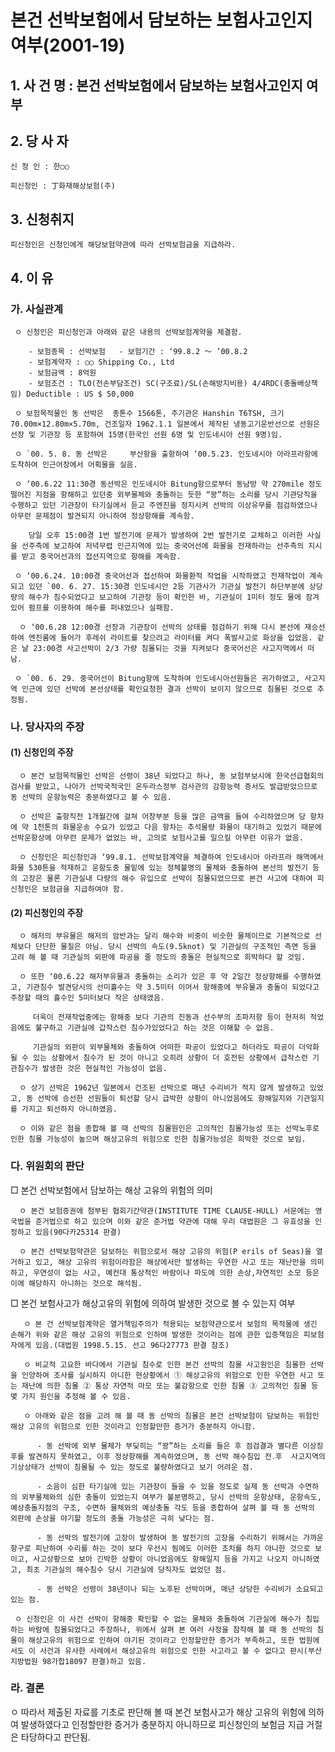 # 본건 선박보험에서 담보하는 보험사고인지 여부(2001-19)

## 1. 사 건 명 : 본건 선박보험에서 담보하는 보험사고인지 여부


## 2. 당 사 자

    신 청 인 : 한○○
                
    피신청인 : 丁화재해상보험(주) 


## 3. 신청취지

    피신청인은 신청인에게 해당보험약관에 따라 선박보험금을 지급하라.


## 4. 이   유

### 가. 사실관계

     ㅇ 신청인은 피신청인과 아래와 같은 내용의 선박보험계약을 체결함.

        - 보험종목 : 선박보험   - 보험기간 : ‘99.8.2 ～ ’00.8.2
        - 보험계약자 : ○○ Shipping Co., Ltd
        - 보험금액 : 8억원
        - 보험조건 : TLO(전손부담조건) SC(구조료)/SL(손해방지비용) 4/4RDC(충돌배상책임) Deductible : US $ 50,000   

     ㅇ 보험목적물인 동 선박은  총톤수 1566톤, 주기관은 Hanshin T6TSH, 크기 70.00m×12.80m×5.70m, 건조일자 1962.1.1 일본에서 제작된 냉동고기운반선으로 선원은 선장 및 기관장 등 포함하여 15명(한국인 선원 6명 및 인도네시아 선원 9명)임.

     ㅇ `00. 5. 8. 동 선박은 	부산항을 출항하여 ‘00.5.23. 인도네시아 아라프라항에 도착하여 인근어장에서 어획물을 실음.

     ㅇ ‘00.6.22 11:30경 동선박은 인도네시아 Bitung항으로부터 동남방 약 270mile 정도 떨어진 지점을 항해하고 있던중 외부물체와 충돌하는 듯한 “꽝”하는 소리를 당시 기관당직을 수행하고 있던 기관장이 타기실에서 듣고 주엔진을 정지시켜 선박의 이상유무를 점검하였으나 아무런 문제점이 발견되지 아니하여 정상항해를 계속함. 

        당일 오후 15:00경 1번 발전기에 문제가 발생하여 2번 발전기로 교체하고 이러한 사실을 선주측에 보고하여 저녁무렵 인근지역에 있는 중국어선에 화물을 전재하라는 선주측의 지시를 받고 중국어선과의 접선지역으로 항해를 계속함.

     ㅇ ‘00.6.24. 10:00경 중국어선과 접선하여 화물환적 작업을 시작하였고 전재작업이 계속되고 있던 `00. 6. 27. 15:30경 인도네시안 2등 기관사가 기관실 발전기 하단부분에 상당량의 해수가 침수되었다고 보고하여 기관장 등이 확인한 바, 기관실이 1미터 정도 물에 잠겨 있어 펌프를 이용하여 해수를 퍼내었으나 실패함.

      ㅇ ‘00.6.28 12:00경 선장과 기관장이 선박의 상태를 점검하기 위해 다시 본선에 재승선하여 엔진룸에 들어가 후레쉬 라이트를 찾으려고 라이터를 켜다 폭발사고로 화상을 입었음. 같은 날 23:00경 사고선박이 2/3 가량 침몰되는 것을 지켜보다 중국어선은 사고지역에서 떠남.

     ㅇ `00. 6. 29. 중국어선이 Bitung항에 도착하여 인도네시아선원들은 귀가하였고, 사고지역 인근에 있던 선박에 본선상태를 확인요청한 결과 선박이 보이지 않으므로 침몰된 것으로 추정됨.

### 나. 당사자의 주장

####   (1) 신청인의 주장

      ㅇ 본건 보험목적물인 선박은 선령이 38년 되었다고 하나, 동 보험부보시에 한국선급협회의 검사를 받았고, 나아가 선박국적국인 온두라스정부 검사관의 감항능력 증서도 발급받았으므로 동 선박의 운항능력은 충분하였다고 볼 수 있음.

      ㅇ 선박은 출항직전 1개월간에 걸쳐 어창부분 등을 많은 금액을 들여 수리하였으며 당 항차에 약 1천톤의 화물운송 수요가 있었고 다음 항차는 추석물량 화물이 대기하고 있었기 때문에 선박운항상에 아무런 문제가 없었는 바, 고의로 보험사고를 일으킬 아무런 이유가 없음. 

      ㅇ 신청인은 피신청인과 ‘99.8.1. 선박보험계약을 체결하여 인도네시아 아라프라 해역에서 화물 530톤을 적재하고 운항도중 물밑에 있는 정체불명의 물체와 충돌하여 본선의 발전기 등의 고장은 물론 기관실내 다량의 해수 유입으로 선박이 침몰되었으므로 본건 사고에 대하여 피신청인은 보험금을 지급하여야 함.

####   (2) 피신청인의 주장

      ㅇ 해저의 부유물은 해저의 암반과는 달리 해수와 비중이 비슷한 물체이므로 기본적으로 선체보다 단단한 물질은 아님. 당시 선박의 속도(9.5knot) 및 기관실의 구조적인 측면 등을 고려 해 볼 때 기관실의 외판에 파공을 줄 정도의 충돌은 현실적으로 희박하다 할 것임.

      ㅇ 또한 ‘00.6.22 해저부유물과 충돌하는 소리가 있은 후 약 2일간 정상항해를 수행하였고, 기관침수 발견당시의 선미흘수는 약 3.5미터 이어서 항해중에 부유물과 충돌이 되었다고 주장할 때의 흘수인 5미터보다 작은 상태였음.

         더욱이 전재작업중에는 항해중 보다 기관의 진동과 선수부의 조파저항 등이 현저히 적었음에도 불구하고 기관실에 갑작스런 침수가있었다고 하는 것은 이해할 수 없음.

         기관실의 외판이 외부물체와 충돌하여 어떠한 파공이 있었다고 하더라도 파공이 더악화될 수 있는 상황에서 침수가 된 것이 아니고 오히려 상황이 더 호전된 상황에서 급작스런 기관침수가 발생한 것은 현실적인 가능성이 없음.

      ㅇ 상기 선박은 1962년 일본에서 건조된 선박으로 매년 수리비가 적지 않게 발생하고 있었고, 동 선박에 승선한 선원들이 퇴선할 당시 급박한 상황이 아니었음에도 항해일지와 기관일지를 가지고 퇴선하지 아니하였음.

      ㅇ 이와 같은 점을 종합해 볼 때 선박의 침몰원인은 고의적인 침몰가능성 또는 선박노후로 인한 침몰 가능성이 높으며 해상고유의 위험으로 인한 침몰가능성은 희박한 것으로 보임.

### 다. 위원회의 판단

   □ 본건 선박보험에서 담보하는 해상 고유의 위험의 의미 

      ㅇ 본건 보험증권에 첨부된 협회기간약관(INSTITUTE TIME CLAUSE-HULL) 서문에는 영국법을 준거법으로 하고 있으며 이와 같은 준거법 약관에 대해 우리 대법원은 그 유효성을 인정하고 있음(90다카25314 판결)

      ㅇ 본건 선박보험약관은 담보하는 위험으로서 해상 고유의 위험(P erils of Seas)을 열거하고 있고, 해상 고유의 위험이라함은 해상에서만 발생하는 우연한 사고 또는 재난만을 의미하고, 우연성이 없는 사고, 예컨대 통상적인 바람이나 파도에 의한 손상,자연적인 소모 등은 이에 해당하지 아니하는 것으로 해석됨.

   □ 본건 보험사고가 해상고유의 위험에 의하여 발생한 것으로 볼 수 있는지 여부

       ㅇ 본 건 선박보험계약은 열거책임주의가 적용되는 보험약관으로서 보험의 목적물에 생긴 손해가 위와 같은 해상 고유의 위험으로 인하여 발생한 것이라는 점에 관한 입증책임은 피보험자에게 있음.(대법원 1998.5.15. 선고 96다27773 판결 참조)

       ㅇ 비교적 고요한 바다에서 기관실 침수로 인한 본건 선박의 침몰 사고원인은 침몰한 선박을 인양하여 조사를 실시하지 아니한 현상황에서 ① 해상고유의 위험으로 인한 우연한 사고 또는 재난에 의한 침몰 ② 통상 자연적 마모 또는 불감항으로 인한 침몰 ③ 고의적인 침몰 등 몇 가지 원인을 추정해 볼 수 있음.

       ㅇ 아래와 같은 점을 고려 해 볼 때 동 선박의 침몰은 본건 선박보험이 담보하는 위험인 해상 고유의 위험으로 인한 것이라고 인정할만한 증거가 충분하지 아니함.

          - 동 선박에 외부 물체가 부딪히는 “꽝”하는 소리를 들은 후 점검결과 별다른 이상징후를 발견하지 못하였고, 이후 정상항해를 계속하였으며, 동 선박 해수침입 전․후  사고지역의 기상상태가 선박이 침몰될 수 있는 정도로 불량하였다고 보기 어려운 점.
             
          - 소음이 심한 타기실에 있는 기관장이 들을 수 있을 정도로 실제 동 선박과 수면하의 외부물체와의 심한 충돌이 있었는지 여부가 불분명하고, 당시 선박의 운항상태, 운항속도, 예상충돌지점의 구조, 수면하 물체와의 예상충돌 각도 등을 종합하여 살펴 볼 때 동 선박의 외판에 손상을 야기할 정도의 충돌 가능성은 극히 낮다는 점.
               
          - 동 선박의 발전기에 고장이 발생하여 동 발전기의 고장을 수리하기 위해서는 가까운 항구로 피난하여 수리를 하는 것이 보다 우선시 됨에도 이러한 조치를 하지 아니한 것으로 보이고, 사고상황으로 보아 긴박한 상황이 아니었음에도 항해일지 등을 가지고 나오지 아니하였고, 최초 기관실의 해수침수 당시 기관실에 당직자도 없었던 점.

          - 동 선박은 선령이 38년이나 되는 노후된 선박이며, 매년 상당한 수리비가 소요되고 있는 점.

     ㅇ 신청인은 이 사건 선박이 항해중 확인할 수 없는 물체와 충돌하여 기관실에 해수가 침입하는 바람에 침몰되었다고 주장하나, 위에서 살펴 본 여러 사정을 참작해 볼 때 동 선박의 침몰이 해상고유의 위험으로 인하여 야기된 것이라고 인정할만한 증거가 부족하고, 또한 법원에서도 이 사건과 유사한 사례에서 해상고유의 위험으로 인한 사고라고 볼 수 없다고 판시(부산지방법원 98가합18097 판결)하고 있음.


### 라. 결론

ㅇ 따라서 제출된 자료를 기초로 판단해 볼 때 본건 보험사고가 해상 고유의 위험에 의하여 발생하였다고 인정할만한 증거가 충분하지 아니하므로 피신청인의 보험금 지급 거절은 타당하다고 판단됨.
